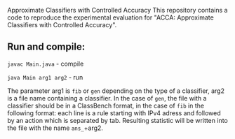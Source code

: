 Approximate Classifiers with Controlled Accuracy
This repository contains a code to reproduce the experimental evaluation for "ACCA: Approximate Classifiers with Controlled Accuracy".

## Run and compile: 

`javac Main.java` - compile

`java Main arg1 arg2` - run 

The parameter arg1 is `fib` or `gen` depending on the type of a classifier, arg2 is a file name containing a classifier. In the case of `gen`, the file with a classifier should be in a ClassBench format, in the case of `fib` in the following format: each line is a rule starting with IPv4 adress and followed by an action which is separated by tab. Resulting statistic will be written into the file with the name `ans_`+arg2.
 
